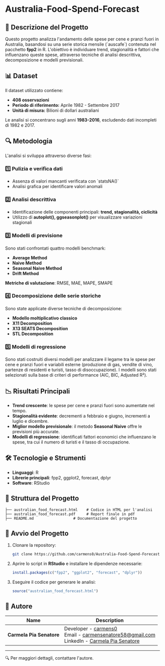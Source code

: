 # Australia-Food-Spend-Forecast

## 📌 Descrizione del Progetto
Questo progetto analizza l'andamento delle spese per cene e pranzi fuori in Australia, basandosi su una serie storica mensile (\`auscafe\`) contenuta nel pacchetto **fpp2** in R. L'obiettivo è individuare trend, stagionalità e fattori che influenzano queste spese, attraverso tecniche di analisi descrittiva, decomposizione e modelli previsionali.

## 📊 Dataset
Il dataset utilizzato contiene:
- **408 osservazioni**
- **Periodo di riferimento:** Aprile 1982 - Settembre 2017
- **Unità di misura:** Bilioni di dollari australiani

Le analisi si concentrano sugli anni **1983-2016**, escludendo dati incompleti di 1982 e 2017.

## 🔍 Metodologia
L'analisi si sviluppa attraverso diverse fasi:
### 1️⃣ **Pulizia e verifica dati**
- Assenza di valori mancanti verificata con \`statsNA()\`
- Analisi grafica per identificare valori anomali

### 2️⃣ **Analisi descrittiva**
- Identificazione delle componenti principali: **trend, stagionalità, ciclicità**
- Utilizzo di **autoplot(), ggseasonplot()** per visualizzare variazioni stagionali

### 3️⃣ **Modelli di previsione**
Sono stati confrontati quattro modelli benchmark:
- **Average Method**
- **Naive Method**
- **Seasonal Naive Method**
- **Drift Method**

**Metriche di valutazione**: RMSE, MAE, MAPE, SMAPE

### 4️⃣ **Decomposizione delle serie storiche**
Sono state applicate diverse tecniche di decomposizione:
- **Modello moltiplicativo classico**
- **X11 Decomposition**
- **X13 SEATS Decomposition**
- **STL Decomposition**

### 5️⃣ **Modelli di regressione**
Sono stati costruiti diversi modelli per analizzare il legame tra le spese per cene e pranzi fuori e variabili esterne (produzione di gas, vendite di vino, partenze di residenti e turisti, tasso di disoccupazione). I modelli sono stati selezionati sulla base di criteri di performance (AIC, BIC, Adjusted R²).

## 📉 Risultati Principali
- **Trend crescente**: le spese per cene e pranzi fuori sono aumentate nel tempo.
- **Stagionalità evidente**: decrementi a febbraio e giugno, incrementi a luglio e dicembre.
- **Miglior modello previsionale**: il metodo **Seasonal Naive** offre le previsioni più accurate.
- **Modelli di regressione**: identificati fattori economici che influenzano le spese, tra cui il numero di turisti e il tasso di occupazione.

## 🛠️ Tecnologie e Strumenti
- **Linguaggi**: R
- **Librerie principali**: fpp2, ggplot2, forecast, dplyr
- **Software**: RStudio

## 📂 Struttura del Progetto
```
├── australian_food_forecast.html    # Codice in HTML per l'analisi
├── australian_food_forecast.pdf     # Report finale in pdf
├── README.md                  # Documentazione del progetto
```

## 🚀 Avvio del Progetto
1. Clonare la repository:
   ```sh
   git clone https://github.com/carmens0/Australia-Food-Spend-Forecast.git
   ```
2. Aprire lo script in **RStudio** e installare le dipendenze necessarie:
   ```r
   install.packages(c("fpp2", "ggplot2", "forecast", "dplyr"))
   ```
3. Eseguire il codice per generare le analisi:
   ```r
   source("australian_food_forecast.html")
   ```

## 📝 Autore

| Name                | Description                                                                                       |
|---------------------|---------------------------------------------------------------------------------------------------|
| **Carmela Pia Senatore** | Developer - [carmens0](https://github.com/carmens0) <br> Email - [carmensenatore58@gmail.com](mailto:carmensenatore58@gmail.com) <br> LinkedIn - [Carmela Pia Senatore](https://linkedin.com/in/carmela-pia-senatore-ba1797207) |

---
🔍 Per maggiori dettagli, contattare l'autore.
